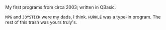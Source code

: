 My first programs from circa 2003; written in QBasic.

`MPG` and `JOYSTICK` were my dads, I think. `HURKLE` was a type-in program. The rest of this trash was yours truly's.
